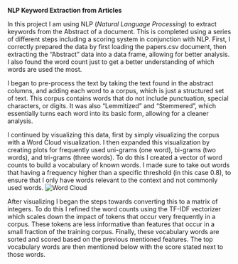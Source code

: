 **NLP Keyword Extraction from Articles**

  In this project I am using NLP (*Natural Language Processing*) to extract keywords from the Abstract of a document. This is completed using a series of different steps including a scoring system in conjunction with NLP. First, I correctly prepared the data by first loading the papers.csv document, then extracting the “Abstract” data into a data frame, allowing for better analysis. I also found the word count just to get a better understanding of which words are used the most.

  I began to pre-process the text by taking the text found in the abstract columns, and adding each word to a corpus, which is just a structured set of text. This corpus contains words that do not include punctuation, special characters, or digits. It was also “Lemmitized” and “Stemmered”, which essentially turns each word into its basic form, allowing for a cleaner analysis.

  I continued by visualizing this data, first by simply visualizing the corpus with a Word Cloud visualization. I then expanded this visualization by creating plots for frequently used uni-grams (one word), bi-grams (two words), and tri-grams (three words). To do this I created a vector of word counts to build a vocabulary of known words. I made sure to take out words that having a frequency higher than a specific threshold (in this case 0.8), to ensure that I only have words relevant to the context and not commonly used words. 
  ![Word Cloud](/images/word1.png)

  After visualizing I began the steps towards converting this to a matrix of integers. To do this I refined the word counts using the TF-IDF vectorizer which scales down the impact of tokens that occur very frequently in a corpus. These tokens are less informative than features that occur in a small fraction of the training corpus. Finally, these vocabulary words are sorted and scored based on the previous mentioned features. The top vocabulary words are then mentioned below with the score stated next to those words.

